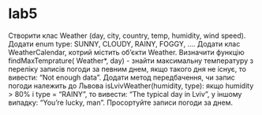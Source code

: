# lab5
Створити клас Weather (day, city, country, temp, humidity, wind speed).  Додати enum type: SUNNY, CLOUDY, RAINY, FOGGY, …. Додати клас WeatherCalendar, котрий містить об’єкти Weather. Визначити функцію findMaxTemprature( Weather*, day) - знайти максимальну температуру з переліку записів погоди за певним днем, якщо такого дня не існує, то вивести: “Not enough data”. Додати метод передбачення, чи запис погоди належить до Львова isLvivWeather(humidity, type): якщо humidity > 80% і type = “RAINY”, то вивести: “The typical day in Lviv”, у іншому випадку: “You’re lucky, man”.   Просортуйте записи погоди за днем.
 
